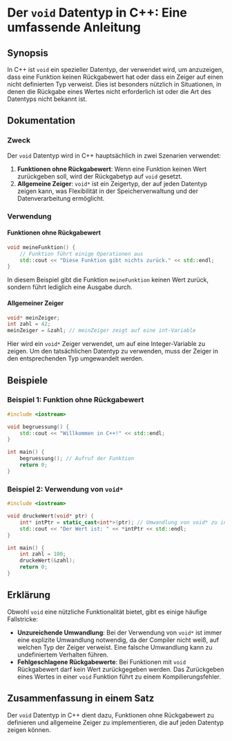 <!--
Meta Description: # Der `void` Datentyp in C++: Eine umfassende Anleitung ## Synopsis In C++ ist `void` ein spezieller Datentyp, der verwendet wird, um anzuzeigen, dass...
Meta Keywords: void, der, eine, funktion, int
-->

# Der `void` Datentyp in C++: Eine umfassende Anleitung

## Synopsis
In C++ ist `void` ein spezieller Datentyp, der verwendet wird, um anzuzeigen, dass eine Funktion keinen Rückgabewert hat oder dass ein Zeiger auf einen nicht definierten Typ verweist. Dies ist besonders nützlich in Situationen, in denen die Rückgabe eines Wertes nicht erforderlich ist oder die Art des Datentyps nicht bekannt ist.

## Dokumentation
### Zweck
Der `void` Datentyp wird in C++ hauptsächlich in zwei Szenarien verwendet:
1. **Funktionen ohne Rückgabewert**: Wenn eine Funktion keinen Wert zurückgeben soll, wird der Rückgabetyp auf `void` gesetzt.
2. **Allgemeine Zeiger**: `void*` ist ein Zeigertyp, der auf jeden Datentyp zeigen kann, was Flexibilität in der Speicherverwaltung und der Datenverarbeitung ermöglicht.

### Verwendung
#### Funktionen ohne Rückgabewert
```cpp
void meineFunktion() {
    // Funktion führt einige Operationen aus
    std::cout << "Diese Funktion gibt nichts zurück." << std::endl;
}
```
In diesem Beispiel gibt die Funktion `meineFunktion` keinen Wert zurück, sondern führt lediglich eine Ausgabe durch.

#### Allgemeiner Zeiger
```cpp
void* meinZeiger;
int zahl = 42;
meinZeiger = &zahl; // meinZeiger zeigt auf eine int-Variable
```
Hier wird ein `void*` Zeiger verwendet, um auf eine Integer-Variable zu zeigen. Um den tatsächlichen Datentyp zu verwenden, muss der Zeiger in den entsprechenden Typ umgewandelt werden.

## Beispiele
### Beispiel 1: Funktion ohne Rückgabewert
```cpp
#include <iostream>

void begruessung() {
    std::cout << "Willkommen in C++!" << std::endl;
}

int main() {
    begruessung(); // Aufruf der Funktion
    return 0;
}
```

### Beispiel 2: Verwendung von `void*`
```cpp
#include <iostream>

void druckeWert(void* ptr) {
    int* intPtr = static_cast<int*>(ptr); // Umwandlung von void* zu int*
    std::cout << "Der Wert ist: " << *intPtr << std::endl;
}

int main() {
    int zahl = 100;
    druckeWert(&zahl);
    return 0;
}
```

## Erklärung
Obwohl `void` eine nützliche Funktionalität bietet, gibt es einige häufige Fallstricke:
- **Unzureichende Umwandlung**: Bei der Verwendung von `void*` ist immer eine explizite Umwandlung notwendig, da der Compiler nicht weiß, auf welchen Typ der Zeiger verweist. Eine falsche Umwandlung kann zu undefiniertem Verhalten führen.
- **Fehlgeschlagene Rückgabewerte**: Bei Funktionen mit `void` Rückgabewert darf kein Wert zurückgegeben werden. Das Zurückgeben eines Wertes in einer `void` Funktion führt zu einem Kompilierungsfehler.

## Zusammenfassung in einem Satz
Der `void` Datentyp in C++ dient dazu, Funktionen ohne Rückgabewert zu definieren und allgemeine Zeiger zu implementieren, die auf jeden Datentyp zeigen können.
